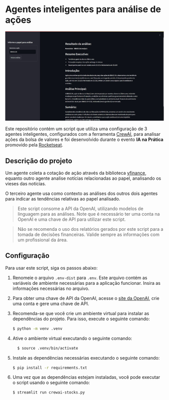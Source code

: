 # Agentes inteligentes para análise de ações

![Ferramenta em execução](assets/screen.jpg)

Este repositório contém um script que utiliza uma configuração de 3 agentes inteligentes, configurados com a ferramenta [CrewAI](https://crewai.com/), para analisar ações da bolsa de valores e foi desenvolvido durante o evento **IA na Prática** promovido pela [Rocketseat](https://rocketseat.com.br/).

## Descrição do projeto

Um agente coleta a cotação de ação através da biblioteca [yfinance](https://pypi.org/project/yfinance/), equanto outro agente analise notícias relacionadas ao papel, analisando os vieses das notícias.

O terceiro agente usa como contexto as análises dos outros dois agentes para indicar as tendências relativas ao papel analisado.

> Este script consome a API da OpenAI, utilizando modelos de linguagem para as análises. Note que é necessário ter uma conta na OpenAI e uma chave de API para utilizar este script.

> Não se recomenda o uso dos relatórios gerados por este script para a tomada de decisões financeiras. Valide sempre as informações com um profissional da área.

## Configuração

Para usar este script, siga os passos abaixo:

1. Renomeie o arquivo `.env-dist` para `.env`. Este arquivo contém as variáveis de ambiente necessárias para a aplicação funcionar. Insira as informações necessárias no arquivo.
2. Para obter uma chave de API da OpenAI, acesse o [site da OpenAI](https://platform.openai.com/), crie uma conta e gere uma chave de API.
3. Recomenda-se que você crie um ambiente virtual para instalar as dependências do projeto. Para isso, execute o seguinte comando:

    ```bash
    $ python -m venv .venv
    ```

4. Ative o ambiente virtual executando o seguinte comando:

    ```bash
      $ source .venv/bin/activate
    ```

5. Instale as dependências necessárias executando o seguinte comando:

    ```bash
    $ pip install -r requirements.txt
    ```

6. Uma vez que as dependências estejam instaladas, você pode executar o script usando o seguinte comando:

    ```bash
    $ streamlit run crewai-stocks.py
    ```